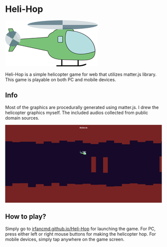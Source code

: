 # Heli-Hop

![Heli Hop Icon](assets/helicopter-1.png)

Heli-Hop is a simple helicopter game for web that utilizes matter.js library. This game is playable on both PC and mobile devices.

## Info
Most of the graphics are procedurally generated using matter.js. I drew the helicopter graphics myself. The included audios collected from public domain sources.

![Heli-Hop Gameplay Screenshot](./gameplay-screenshot.png)

## How to play?
Simply go to [irfancmd.github.io/Heli-Hop](https://irfancmd.github.io/Heli-Hop) for launching the game. For PC, press either left or right mouse buttons for making the helicopter hop. For mobile devices, simply tap anywhere on the game screen.

